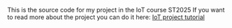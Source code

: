This is the source code for my project in the IoT course ST2025
If you want to read more about the project you can do it here: [IoT project tutorial](https://hackmd.io/@maya-mk226ce/H1w7NJD4gx)
